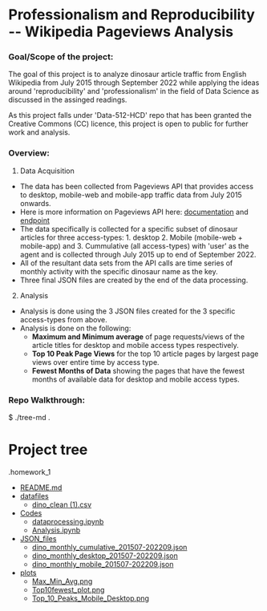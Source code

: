 # Professionalism and Reproducibility -- Wikipedia Pageviews Analysis

### Goal/Scope of the project:
The goal of this project is to analyze dinosaur article traffic from English Wikipedia from July 2015 through September 2022 while applying the ideas around 'reproducibility' and 'professionalism' in the field of Data Science as discussed in the assinged readings.

As this project falls under 'Data-512-HCD' repo that has been granted the Creative Commons (CC) licence, this project is open to public for further work and analysis.

### Overview:

1.  Data Acquisition 
  - The data has been collected from Pageviews API that provides access to desktop, mobile-web and mobile-app traffic data from July 2015 onwards. 
  - Here is more information on Pageviews API here: [documentation](https://wikitech.wikimedia.org/wiki/Analytics/AQS/Pageviews) and [endpoint](https://wikimedia.org/api/rest_v1/#!/Pageviews_data/get_metrics_pageviews_aggregate_project_access_agent_granularity_start_end)
  - The data specifically is collected for a specific subset of dinosaur articles for three access-types: 1. desktop 2. Mobile (mobile-web + mobile-app) and 3. Cummulative (all access-types) with 'user' as the agent and is collected through July 2015 up to end of September 2022.
  - All of the resultant data sets from the API calls are time series of monthly activity with the specific dinosaur name as the key.
  - Three final JSON files are created by the end of the data processing.

2. Analysis
  - Analysis is done using the 3 JSON files created for the 3 specific access-types from above.
  - Analysis is done on the following:
      - **Maximum and Minimum average** of page requests/views of the article titles for desktop and mobile access types respectively.
      - **Top 10 Peak Page Views** for the top 10 article pages by largest page views over entire time by access type.
      - **Fewest Months of Data** showing the pages that have the fewest months of available data for desktop and mobile access types. 
      
### Repo Walkthrough:
$ ./tree-md .
# Project tree
.homework_1
 * [README.md](./README.md) 
 * [datafiles](./datafiles)
   * [dino_clean (1).csv](./datafiles/dino_clean%20(1).csv)
 * [Codes](./Codes)
   * [dataprocessing.ipynb](./Codes/dataprocessing.ipynb)
   * [Analysis.ipynb](./Codes/Analysis.ipynb)
 * [JSON_files](./JSON_files)
    * [dino_monthly_cumulative_201507-202209.json](./JSON_files/dino_monthly_cumulative_201507-202209.json)
    * [dino_monthly_desktop_201507-202209.json](./JSON_files/dino_monthly_desktop_201507-202209.json)
    * [dino_monthly_mobile_201507-202209.json](./JSON_files/dino_monthly_mobile_201507-202209.json)
 * [plots](./plots)
    * [Max_Min_Avg.png](./plots/Max_Min_Avg.png)
    * [Top10fewest_plot.png](./plots/Top10fewest_plot.png)
    * [Top_10_Peaks_Mobile_Desktop.png](./plots/Top_10_Peaks_Mobile_Desktop.png)
  




